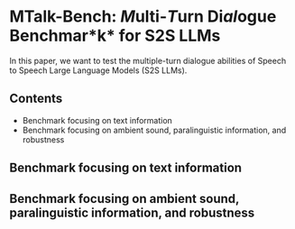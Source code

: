 # M​T​alk​-​Bench: *M*​ulti-*​T*​urn Di​*al*​ogue Benchmar*​k* for S2S LLMs


In this paper, we want to test the multiple-turn dialogue abilities of Speech to Speech Large Language Models (S2S LLMs). 

## Contents
- Benchmark focusing on text information
- Benchmark focusing on ambient sound, paralinguistic information, and robustness

## Benchmark focusing on text information

## Benchmark focusing on ambient sound, paralinguistic information, and robustness

